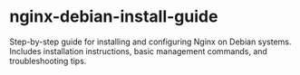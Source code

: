 # nginx-debian-install-guide
Step-by-step guide for installing and configuring Nginx on Debian systems. Includes installation instructions, basic management commands, and troubleshooting tips.

